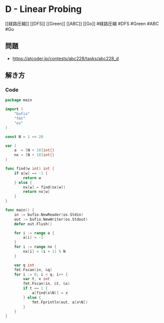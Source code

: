 # D - Linear Probing
[[経路圧縮]] [[DFS]] [[Green]] [[ABC]] [[Go]]
#経路圧縮 #DFS #Green #ABC #Go 

## 問題
- https://atcoder.jp/contests/abc228/tasks/abc228_d

## 解き方
### Code
```go
package main

import (
	"bufio"
	"fmt"
	"os"
)

const N = 1 << 20

var (
	a  = [N + 10]int{}
	nx = [N + 10]int{}
)

func find(w int) int {
	if a[w] == -1 {
		return w
	} else {
		nx[w] = find(nx[w])
		return nx[w]
	}
}

func main() {
	in := bufio.NewReader(os.Stdin)
	out := bufio.NewWriter(os.Stdout)
	defer out.Flush()

	for i := range a {
		a[i] = -1
	}
	for i := range nx {
		nx[i] = (i + 1) % N
	}

	var q int
	fmt.Fscan(in, &q)
	for i := 0; i < q; i++ {
		var t, x int
		fmt.Fscan(in, &t, &x)
		if t == 1 {
			a[find(x%N)] = x
		} else {
			fmt.Fprintln(out, a[x%N])
		}
	}
}
```